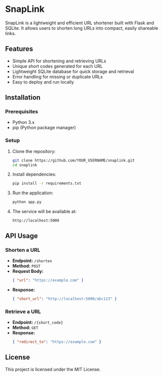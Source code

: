# SnapLink

SnapLink is a lightweight and efficient URL shortener built with Flask and SQLite. It allows users to shorten long URLs into compact, easily shareable links.

## Features
- Simple API for shortening and retrieving URLs
- Unique short codes generated for each URL
- Lightweight SQLite database for quick storage and retrieval
- Error handling for missing or duplicate URLs
- Easy to deploy and run locally

## Installation

### Prerequisites
- Python 3.x
- pip (Python package manager)

### Setup
1. Clone the repository:
   ```bash
   git clone https://github.com/YOUR_USERNAME/snaplink.git
   cd snaplink
   ```
2. Install dependencies:
   ```bash
   pip install -r requirements.txt
   ```
3. Run the application:
   ```bash
   python app.py
   ```
4. The service will be available at:
   ```
   http://localhost:5000
   ```

## API Usage

### Shorten a URL
- **Endpoint:** `/shorten`
- **Method:** `POST`
- **Request Body:**
  ```json
  { "url": "https://example.com" }
  ```
- **Response:**
  ```json
  { "short_url": "http://localhost:5000/abc123" }
  ```

### Retrieve a URL
- **Endpoint:** `/{short_code}`
- **Method:** `GET`
- **Response:**
  ```json
  { "redirect_to": "https://example.com" }
  ```

## License
This project is licensed under the MIT License.

